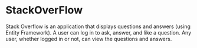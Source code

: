 # StackOverFlow
Stack Overflow is an application that displays questions and answers (using Entity Framework). A user can log in to ask, answer, and like a question. Any user, whether logged in or not, can view the questions and answers.
